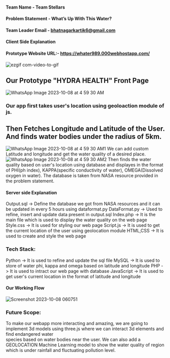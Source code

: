 #### Team Name - Team Stellars
#### Problem Statement - What’s Up With This Water?
#### Team Leader Email - bhatnagarkartik6@gmail.com

#### Client Side Explanation

#### Prototype Website URL:- https://whater989.000webhostapp.com/

![ezgif com-video-to-gif](https://github.com/mediachain/mediachain-website/assets/72219613/2b06670b-55a9-43c3-a06a-2f6f16d3d4fd)


## Our Prototype "HYDRA HEALTH" Front Page


 ![WhatsApp Image 2023-10-08 at 4 59 30 AM](https://github.com/mediachain/mediachain-website/assets/72219613/8863abdf-d0c3-4a27-be7f-8394876d8191)
### Our app first takes user's location using geoloaction module of js.

 ## Then Fetches Longitude and Latitude of the User. And finds water bodies under the radius of 5km. 



![WhatsApp Image 2023-10-08 at 4 59 30 AM1](https://github.com/mediachain/mediachain-website/assets/72219613/df64cbf9-ef84-45c5-9879-2838c5836c16)
 We can add custom Latitude and longitude and get the water quality of a desired place.
 ![WhatsApp Image 2023-10-08 at 4 59 30 AM2](https://github.com/mediachain/mediachain-website/assets/72219613/54962da9-99b3-4635-ab6c-b5c1dfb3161a)
 Then finds the water quality based on user's location using database and displayes in the format of PHI(ph index), KAPPA(specific conductivity of water), OMEGA(Dissolved oxygen in water). The database is taken from NASA resource provided in the problem statement. 
 
#### Server side Explanation

Output.sql -> Define the database we got from NASA resources and it can be updated in every 5 hours using dataformat.py
DataFormat.py -> Used to refine, insert and update data present in output.sql
Index.php -> It is the main file which is used to display the water quality on the web page 
Style.css -> It is used for styling our web page
Script.js -> It is used to get the current location of the user using geolocation module
HTML,CSS -> It is used to create and style the web page

### Tech Stack: 
   Python -> It is used to refine and update the sql file
   MySQL -> It is used to store of water phi, kappa and omega based on latitude and longitude
   PHP -> It is used to intract our web page with database
   JavaScript -> It is used to get user's current location in the format of latitude and longitude
  
#### Our Working Flow
![Screenshot 2023-10-08 060751](https://github.com/mediachain/mediachain-website/assets/72219613/0cc4d8c8-0f5b-4d21-a955-ce657d205012)

### Future Scope:
   To make our webapp more interacting and amazing, we are going to implement 3d models using three.js where we can interact 3d elements and find endangered water  
   species based on water bodies near the user. We can also add a GEOLOCATION Machine Learning model to show the water quality of region which is under rainfall and fluctuating pollution level.
